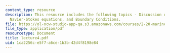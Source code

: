 ```yaml
---
content_type: resource
description: This resource includes the following topics - Discussion on viscous stresses,
  Navier-Stokes equations, and Boundary Conditions.
file: https://ol-ocw-studio-app-qa.s3.amazonaws.com/courses/2-20-marine-hydrodynamics-13-021-spring-2005/1ca2256ce5f7a6ce1b3b42d4f8198e84_lecture4.pdf
file_type: application/pdf
resourcetype: Document
title: lecture4.pdf
uid: 1ca2256c-e5f7-a6ce-1b3b-42d4f8198e84
---
```

